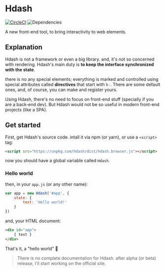 # Hdash
[![CircleCI](https://circleci.com/gh/Hkh12/hdash.svg?style=svg)](https://circleci.com/gh/Hkh12/hdash)
![Dependencies](https://david-dm.org/Hkh12/hdash.svg)

A new front-end tool, to bring interactivity to web elements.
## Explanation
Hdash is not a framework or even a big library. and, it's not so concerned with rendering. Hdash's main duty is **to keep the interface synchronized with the state**. 

there is no any special elements; everything is marked and controlled using special attributes called **directives** that start with `h-`. There are some default ones, and, of course, you can make and register yours.

Using Hdash, there's no need to focus on front-end stuff (specially if you are a back-end dev). But Hdash would not be so useful in modern front-end projects (like a SPA).
## Get started
First, get Hdash's source code. intall it via npm (or yarn), or use a `<script>` tag:
```html
<script src="https://unpkg.com/hdash/dist/hdash.browser.js"></script>
```
now you should have a global variable called `Hdash`.
### Hello world
then, in your `app.js` (or any other name):
```js
var app = new Hdash('#app', {
	state: {
		text: 'Hello world!'
	}
})
```
and, your HTML document:
```html
<div id="app">
	{ text }
</div>
```
That's it, a "hello world" 🎉

> There is no complete documentation for Hdash. after alpha (or beta) release, I'll start working on the official site.